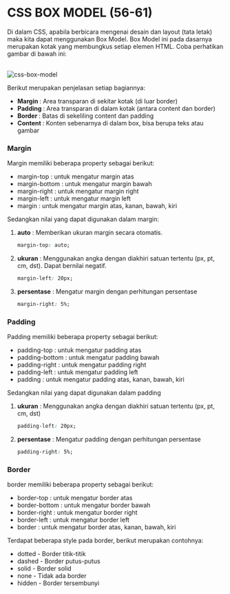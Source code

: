 # CSS BOX MODEL (56-61)
Di dalam CSS, apabila berbicara mengenai desain dan layout (tata letak) maka kita dapat menggunakan Box Model. Box Model ini pada dasarnya merupakan kotak yang membungkus setiap elemen HTML. Coba perhatikan gambar di bawah ini:<br><br>

<img src="https://drive.google.com/uc?export=view&id=1-88ZyQ4Ewfn0BvwM8gIR_MNq39IgxG3w" alt="css-box-model"><br>

Berikut merupakan penjelasan setiap bagiannya:

<ul>
<li> <b> Margin </b> : Area transparan di sekitar kotak (di luar border)

<li> <b> Padding </b> : Area transparan di dalam kotak (antara content dan border)

<li> <b> Border </b> : Batas di sekeliling content dan padding

<li> <b> Content </b> : Konten sebenarnya di dalam box, bisa berupa teks atau gambar
</ul>


### Margin
Margin memiliki beberapa property sebagai berikut:
<ul>
<li> margin-top : untuk mengatur margin atas
<li> margin-bottom : untuk mengatur margin bawah
<li> margin-right : untuk mengatur margin right
<li> margin-left : untuk mengatur margin left
<li> margin : untuk mengatur margin atas, kanan, bawah, kiri
</ul>


Sedangkan nilai yang dapat digunakan dalam margin:<br>
1. <b>auto</b> : Memberikan ukuran margin secara otomatis.</li>
    ```css
    margin-top: auto;
    ```

2. <b>ukuran</b> :  Menggunakan angka dengan diakhiri satuan tertentu (px, pt, cm, dst). Dapat bernilai negatif.
    ```css
    margin-left: 20px;
    ```
3. <b>persentase</b> : Mengatur margin dengan perhitungan persentase
    ```css
    margin-right: 5%;
    ```

### Padding
Padding memiliki beberapa property sebagai berikut:
<ul>
<li> padding-top : untuk mengatur padding atas
<li> padding-bottom : untuk mengatur padding bawah
<li> padding-right : untuk mengatur padding right
<li> padding-left : untuk mengatur padding left
<li> padding : untuk mengatur padding atas, kanan, bawah, kiri
</ul>


Sedangkan nilai yang dapat digunakan dalam padding <br>

1. <b>ukuran</b> :  Menggunakan angka dengan diakhiri satuan tertentu (px, pt, cm, dst)
    ```css
    padding-left: 20px;
    ```
2. <b>persentase</b> : Mengatur padding dengan perhitungan persentase
    ```css
    padding-right: 5%;
    ```


### Border
border memiliki beberapa property sebagai berikut:
<ul>
<li> border-top : untuk mengatur border atas
<li> border-bottom : untuk mengatur border bawah
<li> border-right : untuk mengatur border right
<li> border-left : untuk mengatur border left
<li> border : untuk mengatur border atas, kanan, bawah, kiri
</ul>


Terdapat beberapa style pada border, berikut merupakan contohnya:
- dotted - Border titik-titik
- dashed - Border putus-putus
- solid - Border solid
- none - Tidak ada border
- hidden - Border tersembunyi






